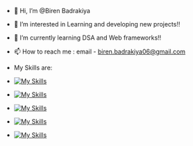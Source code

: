 - 👋 Hi, I’m @Biren Badrakiya
- 👀 I’m interested in Learning and developing new projects!!
- 🌱 I’m currently learning DSA and Web frameworks!!
- 📫 How to reach me : email - biren.badrakiya06@gmail.com
  
- My Skills are:
- [![My Skills](https://skillicons.dev/icons?i=c,cpp,java,py,php,js,html,css&theme=dark)](https://skillicons.dev)
- [![My Skills](https://skillicons.dev/icons?i=npm,nodejs,express,react,bash&theme=dark)](https://skillicons.dev)
- [![My Skills](https://skillicons.dev/icons?i=mysql,postgres&theme=dark)](https://skillicons.dev)
- [![My Skills](https://skillicons.dev/icons?i=vscode,git,github,postman,figma&theme=dark)](https://skillicons.dev)
- [![My Skills](https://skillicons.dev/icons?i=linux,ubuntu,mint,windows&theme=dark)](https://skillicons.dev)
<!---
Biren06/Biren06 is a ✨ special ✨ repository because its `README.md` (this file) appears on your GitHub profile.
You can click the Preview link to take a look at your changes.
--->

